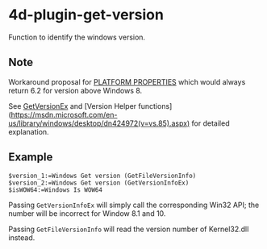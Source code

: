 # 4d-plugin-get-version
Function to identify the windows version.

Note
---

Workaround proposal for [PLATFORM PROPERTIES](http://doc.4d.com/4Dv15/4D/15/PLATFORM-PROPERTIES.301-2007515.en.html) which would always return 6.2 for version above Windows 8.

See [GetVersionEx](https://msdn.microsoft.com/en-us/library/windows/desktop/ms724451(v=vs.85).aspx) and [Version Helper functions] (https://msdn.microsoft.com/en-us/library/windows/desktop/dn424972(v=vs.85).aspx) for detailed explanation.

Example
---

```
$version_1:=Windows Get version (GetFileVersionInfo)
$version_2:=Windows Get version (GetVersionInfoEx)
$isWOW64:=Windows Is WOW64 
```

Passing ```GetVersionInfoEx``` will simply call the corresponding Win32 API; the number will be incorrect for Window 8.1 and 10.

Passing ```GetFileVersionInfo``` will read the version number of Kernel32.dll instead.
